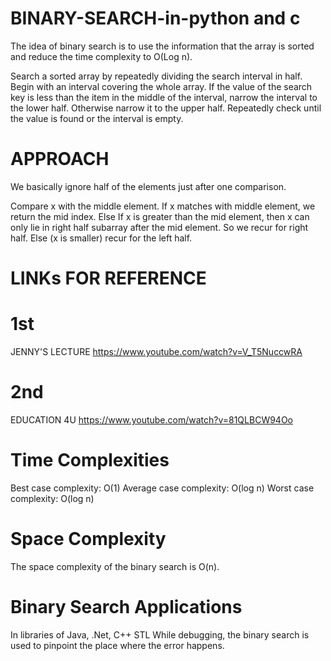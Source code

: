 # BINARY-SEARCH-in-python and c

The idea of binary search is to use the information that the array is sorted and reduce the time complexity to O(Log n).


Search a sorted array by repeatedly dividing the search interval in half. Begin with an interval covering the whole array. If the value of the search key is less than the item in the middle of the interval, narrow the interval to the lower half. Otherwise narrow it to the upper half. Repeatedly check until the value is found or the interval is empty.

# APPROACH


We basically ignore half of the elements just after one comparison.

Compare x with the middle element.
If x matches with middle element, we return the mid index.
Else If x is greater than the mid element, then x can only lie in right half subarray after the mid element. So we recur for right half.
Else (x is smaller) recur for the left half.

# LINKs FOR REFERENCE
# 1st
JENNY'S LECTURE
https://www.youtube.com/watch?v=V_T5NuccwRA
# 2nd
EDUCATION 4U
https://www.youtube.com/watch?v=81QLBCW94Oo

# Time Complexities

Best case complexity: O(1)
Average case complexity: O(log n)
Worst case complexity: O(log n)
# Space Complexity

The space complexity of the binary search is O(n).

# Binary Search Applications
In libraries of Java, .Net, C++ STL
While debugging, the binary search is used to pinpoint the place where the error happens.
